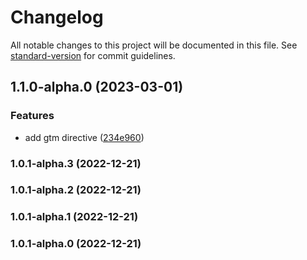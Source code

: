 # Changelog

All notable changes to this project will be documented in this file. See [standard-version](https://github.com/conventional-changelog/standard-version) for commit guidelines.

## 1.1.0-alpha.0 (2023-03-01)


### Features

* add gtm directive ([234e960](https://github.com/BoYuanSu/vue-gtm-directive/commit/234e9607c47fedda911d13864d5338636e75540d))

### 1.0.1-alpha.3 (2022-12-21)

### 1.0.1-alpha.2 (2022-12-21)

### 1.0.1-alpha.1 (2022-12-21)

### 1.0.1-alpha.0 (2022-12-21)
